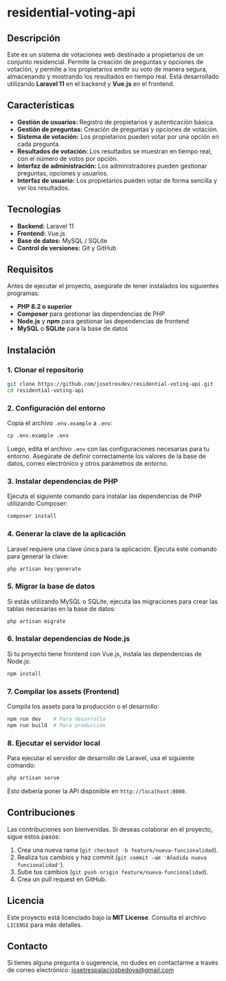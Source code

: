 # residential-voting-api

## Descripción

Este es un sistema de votaciones web destinado a propietarios de un conjunto residencial. Permite la creación de preguntas y opciones de votación, y permite a los propietarios emitir su voto de manera segura, almacenando y mostrando los resultados en tiempo real. Está desarrollado utilizando **Laravel 11** en el backend y **Vue.js** en el frontend.

## Características

- **Gestión de usuarios:** Registro de propietarios y autenticación básica.
- **Gestión de preguntas:** Creación de preguntas y opciones de votación.
- **Sistema de votación:** Los propietarios pueden votar por una opción en cada pregunta.
- **Resultados de votación:** Los resultados se muestran en tiempo real, con el número de votos por opción.
- **Interfaz de administración:** Los administradores pueden gestionar preguntas, opciones y usuarios.
- **Interfaz de usuario:** Los propietarios pueden votar de forma sencilla y ver los resultados.

## Tecnologías

- **Backend:** Laravel 11
- **Frontend:** Vue.js
- **Base de datos:** MySQL / SQLite
- **Control de versiones:** Git y GitHub

## Requisitos

Antes de ejecutar el proyecto, asegúrate de tener instalados los siguientes programas:

- **PHP 8.2 o superior**
- **Composer** para gestionar las dependencias de PHP
- **Node.js** y **npm** para gestionar las dependencias de frontend
- **MySQL** o **SQLite** para la base de datos

## Instalación

### 1. Clonar el repositorio

```bash
git clone https://github.com/josetresdev/residential-voting-api.git
cd residential-voting-api

```

### 2. Configuración del entorno

Copia el archivo `.env.example` a `.env`:

```bash
cp .env.example .env
```

Luego, edita el archivo `.env` con las configuraciones necesarias para tu entorno. Asegúrate de definir correctamente los valores de la base de datos, correo electrónico y otros parámetros de entorno.

### 3. Instalar dependencias de PHP

Ejecuta el siguiente comando para instalar las dependencias de PHP utilizando Composer:

```bash
composer install
```

### 4. Generar la clave de la aplicación

Laravel requiere una clave única para la aplicación. Ejecuta este comando para generar la clave:

```bash
php artisan key:generate
```

### 5. Migrar la base de datos

Si estás utilizando MySQL o SQLite, ejecuta las migraciones para crear las tablas necesarias en la base de datos:

```bash
php artisan migrate
```

### 6. Instalar dependencias de Node.js

Si tu proyecto tiene frontend con Vue.js, instala las dependencias de Node.js:

```bash
npm install
```

### 7. Compilar los assets (Frontend)

Compila los assets para la producción o el desarrollo:

```bash
npm run dev    # Para desarrollo
npm run build  # Para producción
```

### 8. Ejecutar el servidor local

Para ejecutar el servidor de desarrollo de Laravel, usa el siguiente comando:

```bash
php artisan serve
```

Esto debería poner la API disponible en `http://localhost:8000`.

## Contribuciones

Las contribuciones son bienvenidas. Si deseas colaborar en el proyecto, sigue estos pasos:

1. Crea una nueva rama (`git checkout -b feature/nueva-funcionalidad`).
2. Realiza tus cambios y haz commit (`git commit -am 'Añadida nueva funcionalidad'`).
3. Sube tus cambios (`git push origin feature/nueva-funcionalidad`).
4. Crea un pull request en GitHub.

## Licencia

Este proyecto está licenciado bajo la **MIT License**. Consulta el archivo `LICENSE` para más detalles.

## Contacto

Si tienes alguna pregunta o sugerencia, no dudes en contactarme a través de correo electrónico: [josetrespalaciosbedoya@gmail.com](mailto:josetrespalaciosbedoya@gmail.com)
